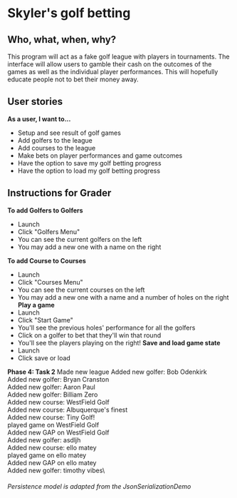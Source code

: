 # Skyler's golf betting

## Who, what, when, why?
This program will act as a fake golf league with players in 
tournaments. The interface will allow users to gamble their cash on the outcomes
of the games as well as the individual player performances. This will 
hopefully educate people not to bet their money away.


## User stories
**As a user, I want to...**
- Setup and see result of golf games
- Add golfers to the league
- Add courses to the league
- Make bets on player performances and game outcomes
- Have the option to save my golf betting progress
- Have the option to load my golf betting progress

## Instructions for Grader
**To add Golfers to Golfers**
 - Launch
 - Click "Golfers Menu"
 - You can see the current golfers on the left
 - You may add a new one with a name on the right

**To add Course to Courses**
- Launch
- Click "Courses Menu"
- You can see the current courses on the left
- You may add a new one with a name and a number of holes on the right
**Play a game**
- Launch
- Click "Start Game"
- You'll see the previous holes' performance for all the golfers
- Click on a golfer to bet that they'll win that round
- You'll see the players playing on the right!
**Save and load game state**
- Launch
- Click save or load

**Phase 4: Task 2**
Made new league
Added new golfer: Bob Odenkirk \
Added new golfer: Bryan Cranston \
Added new golfer: Aaron Paul\
Added new golfer: Billiam Zero\
Added new course: WestField Golf\
Added new course: Albuquerque's finest\
Added new course: Tiny Golf!\
played game on WestField Golf\
Added new GAP on WestField Golf\
Added new golfer: asdljh\
Added new course: ello matey\
played game on ello matey\
Added new GAP on ello matey\
Added new golfer: timothy vibes\

###### Persistence model is adapted from the JsonSerializationDemo